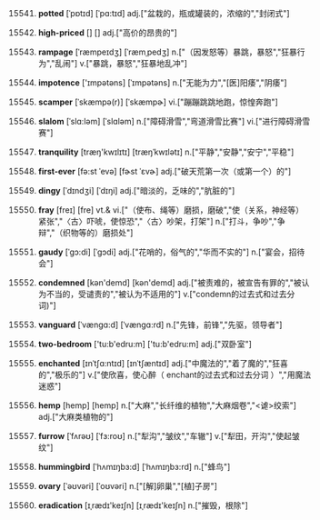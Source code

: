 15541. **potted**
[ˈpɒtɪd]  [ˈpɑ:tɪd]
adj.["盆栽的，瓶或罐装的，浓缩的","封闭式"]  

15542. **high-priced**
[]  []
adj.["高价的昂贵的"]  

15543. **rampage**
[ˈræmpeɪdʒ]  [ˈræmˌpedʒ]
n.["（因发怒等）暴跳，暴怒","狂暴行为","乱闹"]  v.["暴跳，暴怒","狂暴地乱冲"]  

15544. **impotence**
['ɪmpətəns]  [ˈɪmpətəns]
n.["无能为力","[医]阳痿","阴痿"]  

15545. **scamper**
[ˈskæmpə(r)]  [ˈskæmpɚ]
vi.["蹦蹦跳跳地跑，惊惶奔跑"]  

15546. **slalom**
[ˈslɑ:ləm]  [ˈslɑləm]
n.["障碍滑雪","弯道滑雪比赛"]  vi.["进行障碍滑雪赛"]  

15547. **tranquility**
[træŋ'kwɪlɪtɪ]  [træŋˈkwɪlətɪ]
n.["平静","安静","安宁","平稳"]  

15548. **first-ever**
[fə:st ˈevə]  [fɚst ˈɛvɚ]
adj.["破天荒第一次（或第一个）的"]  

15549. **dingy**
[ˈdɪndʒi]  [ˈdɪŋi]
adj.["暗淡的，乏味的","肮脏的"]  

15550. **fray**
[freɪ]  [fre]
vt.& vi.["（使布、绳等）磨损，磨破","使（关系，神经等）紧张","〈古〉吓唬，使惊恐","〈古〉吵架，打架"]  n.["打斗，争吵","争辩","（织物等的）磨损处"]  

15551. **gaudy**
[ˈgɔ:di]  [ˈɡɔdi]
adj.["花哨的，俗气的","华而不实的"]  n.["宴会，招待会"]  

15552. **condemned**
[kən'demd]  [kən'demd]
adj.["被责难的，被宣告有罪的","被认为不当的，受谴责的","被认为不适用的"]  v.["condemn的过去式和过去分词)"]  

15553. **vanguard**
[ˈvængɑ:d]  [ˈvængɑ:rd]
n.["先锋，前锋","先驱，领导者"]  

15554. **two-bedroom**
['tu:b'edru:m]  ['tu:b'edru:m]
adj.["双卧室"]  

15555. **enchanted**
[ɪnˈtʃɑ:ntɪd]  [ɪnˈtʃæntɪd]
adj.["中魔法的","着了魔的","狂喜的","极乐的"]  v.["使欣喜，使心醉（ enchant的过去式和过去分词 ）","用魔法迷惑"]  

15556. **hemp**
[hemp]  [hemp]
n.["大麻","长纤维的植物","大麻烟卷","<谑>绞索"]  adj.["大麻类植物的"]  

15557. **furrow**
[ˈfʌrəʊ]  [ˈfɜ:roʊ]
n.["犁沟","皱纹","车辙"]  v.["犁田，开沟","使起皱纹"]  

15558. **hummingbird**
[ˈhʌmɪŋbɜ:d]  [ˈhʌmɪŋbɜ:rd]
n.["蜂鸟"]  

15559. **ovary**
[ˈəʊvəri]  [ˈoʊvəri]
n.["[解]卵巢","[植]子房"]  

15560. **eradication**
[ɪˌrædɪ'keɪʃn]  [ɪˌrædɪ'keɪʃn]
n.["摧毁，根除"]  

